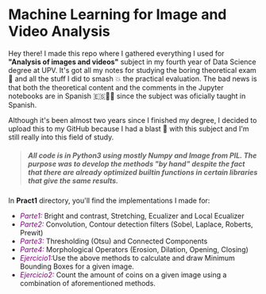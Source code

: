 # Machine Learning for Image and Video Analysis

Hey there! I made this repo where I gathered everything I used for **"Analysis of images and videos"** subject in my fourth year
of Data Science degree at UPV. It's got all my notes for studying the boring theoretical exam 🥱 and all the stuff I did 
to smash 💥 the practical evaluation. The bad news is that both the theoretical content and the comments in the Jupyter
notebooks are in Spanish 🇪🇸💃🏽 since the subject was oficially taught in Spanish.

Although it's been almost two years since I finished my degree, I decided to upload this to my GitHub because I had
a blast 🤩 with this subject and I'm still really into this field of study.

> ##### All code is in Python3 using mostly Numpy and Image from PIL. The purpose was to develop the methods "by hand" despite the fact that there are already optimized builtin functions in certain libraries that give the same results.

In **Pract1** directory, you'll find the implementations I made for:

* <span style="color:purple">_Parte1:_</span> Bright and contrast, Stretching, Ecualizer and Local Ecualizer
* <span style="color:purple">_Parte2:_</span> Convolution, Contour detection filters (Sobel, Laplace, Roberts, Prewit)
* <span style="color:purple">_Parte3:_</span> Thresholding (Otsu) and Connected Components
* <span style="color:purple">_Parte4:_</span> Morphological Operators (Erosion, Dilation, Opening, Closing)
* <span style="color:purple">_Ejercicio1:_</span>Use the above methods to calculate and draw Minimum Bounding Boxes for a given image.
* <span style="color:purple">_Ejercicio2:_</span> Count the amount of coins on a given image using a combination of aforementioned methods.

